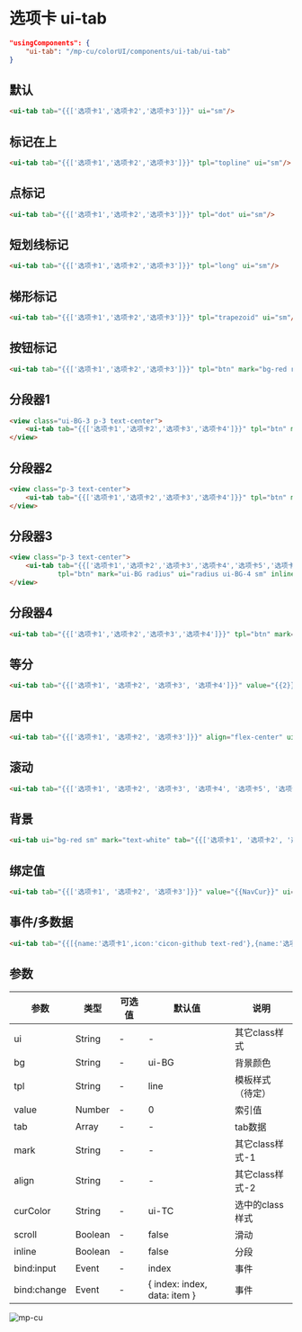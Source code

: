 <div class="mp-cu-doc-view">
<div class="mp-cu-doc">

# 选项卡 ui-tab

```json
"usingComponents": {
    "ui-tab": "/mp-cu/colorUI/components/ui-tab/ui-tab"
}
```

## 默认

```html
<ui-tab tab="{{['选项卡1','选项卡2','选项卡3']}}" ui="sm"/>
```

## 标记在上

```html
<ui-tab tab="{{['选项卡1','选项卡2','选项卡3']}}" tpl="topline" ui="sm"/>
```

## 点标记

```html
<ui-tab tab="{{['选项卡1','选项卡2','选项卡3']}}" tpl="dot" ui="sm"/>
```

## 短划线标记

```html
<ui-tab tab="{{['选项卡1','选项卡2','选项卡3']}}" tpl="long" ui="sm"/>
```

## 梯形标记

```html
<ui-tab tab="{{['选项卡1','选项卡2','选项卡3']}}" tpl="trapezoid" ui="sm"/>
```

## 按钮标记

```html
<ui-tab tab="{{['选项卡1','选项卡2','选项卡3']}}" tpl="btn" mark="bg-red round" curColor="text-white" ui="sm"/>
```

## 分段器1

```html
<view class="ui-BG-3 p-3 text-center">
    <ui-tab tab="{{['选项卡1','选项卡2','选项卡3','选项卡4']}}" tpl="btn" mark="bg-red radius" ui="radius" curColor="text-white" inline/>
</view>
```

## 分段器2

```html
<view class="p-3 text-center">
    <ui-tab tab="{{['选项卡1','选项卡2','选项卡3','选项卡4']}}" tpl="btn" mark="ui-BG radius" ui="radius ui-BG-4" inline/>
</view>
```

## 分段器3

```html
<view class="p-3 text-center">
    <ui-tab tab="{{['选项卡1','选项卡2','选项卡3','选项卡4','选项卡5','选项卡6','选项卡7']}}"
            tpl="btn" mark="ui-BG radius" ui="radius ui-BG-4 sm" inline scroll width="100%"/>
</view>
```

## 分段器4

```html
<ui-tab tab="{{['选项卡1','选项卡2','选项卡3','选项卡4']}}" tpl="btn" mark="bg-white radius" ui="bg-red radius sm" curColor="text-red" inline/>
```

## 等分

```html
<ui-tab tab="{{['选项卡1', '选项卡2', '选项卡3', '选项卡4']}}" value="{{2}}" align="flex-bar" ui="sm"/>
```

## 居中

```html
<ui-tab tab="{{['选项卡1', '选项卡2', '选项卡3']}}" align="flex-center" ui="sm"/>
```

## 滚动

```html
<ui-tab tab="{{['选项卡1', '选项卡2', '选项卡3', '选项卡4', '选项卡5', '选项卡6']}}" scroll ui="sm"/>
```

## 背景

```html
<ui-tab ui="bg-red sm" mark="text-white" tab="{{['选项卡1', '选项卡2', '选项卡3']}}" curColor="text-white"/>
```

## 绑定值

```html
<ui-tab tab="{{['选项卡1', '选项卡2', '选项卡3']}}" value="{{NavCur}}" ui="sm" bind:change="tabNavChange"/>
```

## 事件/多数据

```html
<ui-tab tab="{{[{name:'选项卡1',icon:'cicon-github text-red'},{name:'选项卡2',tag:''},{name:'选项卡3',tag:'hot'}]}}" bind:change="tabChange" ui="sm"/>
```

## 参数

|  参数  |  类型  |  可选值  |  默认值  |       说明       |
|----------|----------|----------|----------|----------|
| ui | String | - | - | 其它class样式 |
| bg | String | - | ui-BG | 背景颜色 |
| tpl | String | - | line | 模板样式（待定） |
| value | Number | - | 0 | 索引值 |
| tab | Array | - | - | tab数据 |
| mark | String | - | - | 其它class样式-1 |
| align | String | - | - | 其它class样式-2 |
| curColor | String | - | ui-TC | 选中的class样式 |
| scroll | Boolean | - | false | 滑动 |
| inline | Boolean | - | false | 分段 |
| bind:input | Event | - | index | 事件 |
| bind:change | Event | - | { index: index, data: item } | 事件 |

</div>
<div class="mp-cu-doc-image" style="max-height: inherit;">

![mp-cu](https://colorui-assest.vercel.app/mp-cu-doc/tab.jpg)

</div>
</div>
